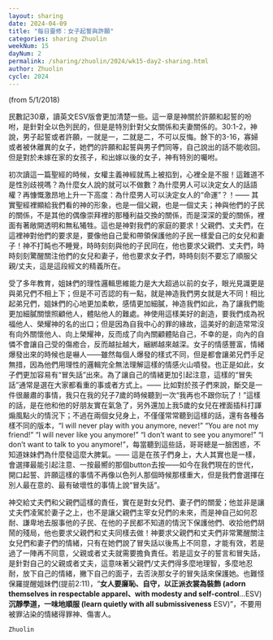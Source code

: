 ```yaml
---
layout: sharing
date: 2024-04-09
title: "每日靈修：女子起誓與許願"
categories: sharing Zhuolin
weekNum: 15
dayNum: 2
permalink: /sharing/zhuolin/2024/wk15-day2-sharing.html
author: Zhuolin
cycle: 2024
---
```

(from 5/1/2018)

民數記30章，讀英文ESV版會更加清楚一些。這一章是神關於許願和起誓的吩咐，是針對全以色列民的，但是是特別針對父女關係和夫妻關係的。30:1-2，神說，男子起誓或者許願，一就是一，二就是二，不可以反悔。餘下的3-16，寡婦或者被休離異的女子，她們的許願和起誓與男子們同等，自己說出的話不能收回。但是對於未嫁在家的女孩子，和出嫁以後的女子，神有特別的囑咐。  

初次讀這一篇聖經的時候，女權主義神經就馬上被掐到，心裡全是不服！這難道不是性別歧視嗎？為什麼女人說的就可以不做數？為什麼男人可以決定女人的話語權？再慷慨激昂地上升一下高度：為什麼男人可以決定女人的“命運”？！—— 其實聖經裡顯給我們看的神的形象，也是一個父親，也是一個丈夫；神與他們的子民的關係，不是其他的偶像崇拜裡的那種利益交換的關係，而是深深的愛的關係，裡面有著敞開透明和無私犧牲。這也是神對我們的家庭的要求！父親們、丈夫們，在這裡神對他們的要求是，要像他自己愛和帶領保護他的子民一樣愛自己的女兒和妻子！神不打盹也不睡覺，時時刻刻與他的子民同在，他也要求父親們、丈夫們，時時刻刻驚醒關注他們的女兒和妻子，他也要求女子們，時時刻刻不要忘了順服父親/丈夫，這是這段經文的精義所在。  

受了多年教育，姐妹們的理性邏輯思維能力是大大超過以前的女子，眼光見識更是與弟兄們不相上下；但是不可否認的有一點，就是神造我們男女就是大不同！相比起弟兄們，姐妹們的心地更加柔軟，感情更加細膩，神造我們如此，為了讓我們能更加細膩關懷照顧他人，體貼他人的難處。神使用這樣美好的創造，要我們成為祝福他人、榮耀神的名的出口；但是因為自我中心的罪的緣故，這美好的創造常常沒有向外關懷他人、向上榮耀神，反而成了向內關顧體貼自己，不幸的是，向內的自憐不會讓自己受的傷癒合，反而越扯越大，綑綁越來越深。女子的情感豐富，情緒爆發出來的時候也是嚇人——雖然每個人爆發的樣式不同，但是都會讓弟兄們手足無措，因為他們用理性的邏輯完全無法理解這樣的情感火山噴發。也正是如此，女子們更加容易有“冒失話”出來。為了讓自己的情緒更加引起注意，這樣的“冒失話”通常是選在大家都看重的事或者方式上。—— 比如對於孩子們來說，斷交是一件很嚴肅的事情，我只在我的兒子7歲的時候聽到一次“我再也不跟你玩了！”這樣的話，是在他和他的好朋友實在氣急了，另外還加上我5歲的女兒在裡面插科打諢煽風點火的情況下；不過在兩個女兒身上，不僅僅常常聽到這樣的話，還有各種各樣不同的版本，“I will never play with you anymore, never!” “You are not my friend!” “I will never like you anymore!” “I don’t want to see you anymore!” “I don’t want to talk to you anymore!”，每當聽到這些話，哥哥總是一臉困惑，不知道妹妹們為什麼發這麼大脾氣。—— 這是在孩子們身上，大人其實也是一樣，會選擇最能引起注意、一按最嚮的那個button去按——如今在我們現在的世代，開口起誓、許願這樣的事情不再像以色列人那個時候那樣重大，但是我們會選擇在別人最在意的、最有破壞性的事情上說“冒失話”。  

神交給丈夫們和父親們這樣的責任，實在是對女兒們、妻子們的關愛；他並非是讓丈夫們凌駕於妻子之上，也不是讓父親們主宰女兒們的未來，而是神自己如何忍耐、謙卑地去服事他的子民、在他的子民都不知道的情況下保護他們、收拾他們胡鬧的殘局，他也要求父親們和丈夫同樣去做！神要求父親們和丈夫們非常驚醒關注女兒們和妻子們的情緒，只有在她們說了冒失話以後馬上不同意，才能有效，若是過了一陣再不同意，父親或者丈夫就需要擔負責任。若是這女子的誓言和冒失話，是針對自己的父親或者丈夫，這意味著父親們/丈夫們得多麼地理智，多麼地忍耐，放下自己的情緒，撇下自己的面子，去否決那女子的冒失話來保護她。也難怪保羅提醒姐妹們(提前2:11)，“**女人要廉恥、自守，以正派衣裳為裝飾 (adorn themselves in respectable apparel、with modesty and self-control**...ESV) **沉靜學道，一味地順服 (learn quietly with all submissiveness** ESV)”，不要用被罪沾染的情緒得罪神、傷害人。  

`Zhuolin`  

